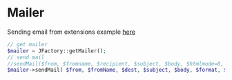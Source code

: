 # Mailer

Sending email from extensions example [here](http://docs.joomla.org/Sending_email_from_extensions)

```php
// get mailer
$mailer = JFactory::getMailer();
// send mail
//sendMail($from, $fromname, $recipient, $subject, $body, $htmlmode=0, $cc=null, $bcc=null, $attachment=null, $replyto=null, $replytoname=null )
$mailer->sendMail( $from, $fromName, $dest, $subject, $body, $format, $cc, $bcc, $attach, $replyTo, $replyToName );
```
